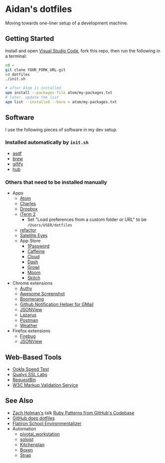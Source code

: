 # Aidan's dotfiles

Moving towards one-liner setup of a development machine.

## Getting Started

Install and open [Visual Studio Code](https://code.visualstudio.com/), fork this repo, then run the following in a terminal:

```bash
cd ~
git clone YOUR_FORK_URL.git
cd dotfiles
./init.sh

# after Atom is installed
apm install --packages-file atom/my-packages.txt
# later, update the list
apm list --installed --bare > atom/my-packages.txt
```

## Software

I use the following pieces of software in my dev setup.

### Installed automatically by `init.sh`

* [asdf](https://asdf-vm.com/)
* [brew](http://mxcl.github.com/homebrew/)
* [gifify](https://github.com/jclem/gifify)
* [hub](https://hub.github.com)

### Others that need to be installed manually

* Apps
    - [Atom](http://atom.io)
    - [Charles](http://www.charlesproxy.com/)
    - [Dropbox](http://db.tt/y5bnAOst)
    - [iTerm 2](http://www.iterm2.com)
        - Set "Load preferences from a custom folder or URL" to be `/Users/USER/dotfiles`
    - [refactor](https://github.com/afeld/refactor)
    - [Satellite Eyes](http://satelliteeyes.tomtaylor.co.uk/)
    - App Store
        - [1Password](https://itunes.apple.com/us/app/1password-password-manager/id443987910?mt=12)
        - [Caffeine](http://itunes.apple.com/us/app/caffeine/id411246225)
        - [Cloud](http://itunes.apple.com/us/app/cloud/id417602904)
        - [Dash](https://itunes.apple.com/us/app/dash/id458034879)
        - [Growl](https://itunes.apple.com/us/app/growl/id467939042?mt=12)
        - [Moom](https://itunes.apple.com/us/app/moom/id419330170?mt=12)
        - [Skitch](https://itunes.apple.com/us/app/skitch/id425955336?mt=12)
* Chrome extensions
    - [Authy](https://www.authy.com/)
    - [Awesome Screenshot](https://chrome.google.com/webstore/detail/awesome-screenshot-captur/alelhddbbhepgpmgidjdcjakblofbmce)
    - [Boomerang](http://www.boomeranggmail.com/)
    - [Github Notification Helper for GMail](https://chrome.google.com/webstore/detail/github-notification-helpe/gmhijkhbpihfmkmhmcfebmlkaekgmaje)
    - [JSONView](https://chrome.google.com/webstore/detail/jsonview/chklaanhfefbnpoihckbnefhakgolnmc)
    - [Lazarus](https://chrome.google.com/webstore/detail/loljledaigphbcpfhfmgopdkppkifgno)
    - [Postman](https://chrome.google.com/webstore/detail/postman-rest-client/fdmmgilgnpjigdojojpjoooidkmcomcm)
    - [Weather](https://chrome.google.com/webstore/detail/weather/ihbiedpeaicgipncdnnkikeehnjiddck)
* Firefox extensions
    - [Firebug](https://www.getfirebug.com)
    - [JSONView](https://addons.mozilla.org/en-US/firefox/addon/jsonview/)

## Web-Based Tools

* [Ookla Speed Test](http://www.speedtest.net/)
* [Qualys SSL Labs](https://www.ssllabs.com/ssltest/)
* [RequestBin](http://requestb.in/)
* [W3C Markup Validation Service](http://validator.w3.org/)

## See Also

* [Zach Holman's](http://zachholman.com/) talk [Ruby Patterns from GitHub's Codebase](http://speakerdeck.com/u/holman/p/ruby-patterns-from-githubs-codebase?slide=7)
* [GitHub does dotfiles](http://dotfiles.github.com)
* [Flatiron School Environmentalizer](https://github.com/flatiron-school/environmentalizer/)
* Automation
    - [pivotal_workstation](https://github.com/pivotal/pivotal_workstation)
    - [soloist](https://github.com/mkocher/soloist)
    - [Kitchenplan](https://github.com/kitchenplan/kitchenplan)
    - [Boxen](https://boxen.github.com)
    - [Strap](https://github.com/mikemcquaid/strap)
